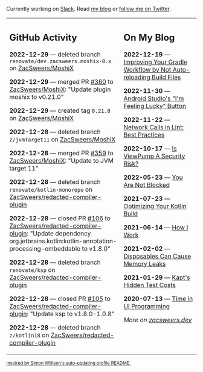 Currently working on [Slack](https://slack.com/). Read [my blog](https://zacsweers.dev/) or [follow me on Twitter](https://twitter.com/ZacSweers).

<table><tr><td valign="top" width="60%">

## GitHub Activity
<!-- githubActivity starts -->
**2022-12-29** — deleted branch `renovate/dev.zacsweers.moshix-0.x` on [ZacSweers/MoshiX](https://github.com/ZacSweers/MoshiX)

**2022-12-29** — merged PR [#360](https://github.com/ZacSweers/MoshiX/pull/360) to [ZacSweers/MoshiX](https://github.com/ZacSweers/MoshiX): "Update plugin moshix to v0.21.0"

**2022-12-29** — created tag `0.21.0` on [ZacSweers/MoshiX](https://github.com/ZacSweers/MoshiX)

**2022-12-28** — deleted branch `z/jvmTarget11` on [ZacSweers/MoshiX](https://github.com/ZacSweers/MoshiX)

**2022-12-28** — merged PR [#359](https://github.com/ZacSweers/MoshiX/pull/359) to [ZacSweers/MoshiX](https://github.com/ZacSweers/MoshiX): "Update to JVM target 11"

**2022-12-28** — deleted branch `renovate/kotlin-monorepo` on [ZacSweers/redacted-compiler-plugin](https://github.com/ZacSweers/redacted-compiler-plugin)

**2022-12-28** — closed PR [#106](https://github.com/ZacSweers/redacted-compiler-plugin/pull/106) to [ZacSweers/redacted-compiler-plugin](https://github.com/ZacSweers/redacted-compiler-plugin): "Update dependency org.jetbrains.kotlin:kotlin-annotation-processing-embeddable to v1.8.0"

**2022-12-28** — deleted branch `renovate/ksp` on [ZacSweers/redacted-compiler-plugin](https://github.com/ZacSweers/redacted-compiler-plugin)

**2022-12-28** — closed PR [#105](https://github.com/ZacSweers/redacted-compiler-plugin/pull/105) to [ZacSweers/redacted-compiler-plugin](https://github.com/ZacSweers/redacted-compiler-plugin): "Update ksp to v1.8.0-1.0.8"

**2022-12-28** — deleted branch `z/kotlin18` on [ZacSweers/redacted-compiler-plugin](https://github.com/ZacSweers/redacted-compiler-plugin)
<!-- githubActivity ends -->
</td><td valign="top" width="40%">

## On My Blog
<!-- blog starts -->
**2022-12-19** — [Improving Your Gradle Workflow by Not Auto-reloading Build Files](https://www.zacsweers.dev/improving-your-workflow-by-not-auto-reloading-build-files/)

**2022-11-30** — [Android Studio's "I'm Feeling Lucky" Button](https://www.zacsweers.dev/android-studios-im-feeling-lucky-button/)

**2022-11-22** — [Network Calls in Lint: Best Practices](https://www.zacsweers.dev/network-calls-in-lint-best-practices/)

**2022-10-17** — [Is ViewPump A Security Risk?](https://www.zacsweers.dev/is-viewpump-a-security-risk/)

**2022-05-23** — [You Are Not Blocked](https://www.zacsweers.dev/you-are-not-blocked/)

**2021-07-23** — [Optimizing Your Kotlin Build](https://www.zacsweers.dev/optimizing-your-kotlin-build/)

**2021-06-14** — [How I Work](https://www.zacsweers.dev/how-i-work/)

**2021-02-02** — [Disposables Can Cause Memory Leaks](https://www.zacsweers.dev/disposables-can-cause-memory-leaks/)

**2021-01-29** — [Kapt's Hidden Test Costs](https://www.zacsweers.dev/kapts-hidden-test-costs/)

**2020-07-13** — [Time in UI Programming](https://www.zacsweers.dev/time-in-ui/)
<!-- blog ends -->
_More on [zacsweers.dev](https://zacsweers.dev/)_
</td></tr></table>

<sub><a href="https://simonwillison.net/2020/Jul/10/self-updating-profile-readme/">Inspired by Simon Willison's auto-updating profile README.</a></sub>